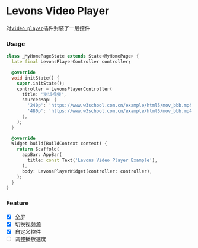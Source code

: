 # Levons Video Player

对[`video_player`](https://pub.dev/packages/video_player)插件封装了一层控件

### Usage

```dart
class _MyHomePageState extends State<MyHomePage> {
  late final LevonsPlayerController controller;

  @override
  void initState() {
    super.initState();
    controller = LevonsPlayerController(
      title: '测试视频',
      sourcesMap: {
        '240p': 'https://www.w3school.com.cn/example/html5/mov_bbb.mp4',
        '480p': 'https://www.w3school.com.cn/example/html5/mov_bbb.mp4',
      },
    );
  }

  @override
  Widget build(BuildContext context) {
    return Scaffold(
      appBar: AppBar(
        title: const Text('Levons Video Player Example'),
      ),
      body: LevonsPlayerWidget(controller: controller),
    );
  }
}
```

### Feature

- [x] 全屏
- [x] 切换视频源
- [x] 自定义控件
- [ ] 调整播放速度
